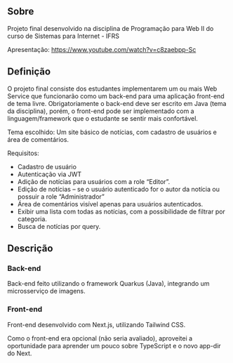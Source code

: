 ## Sobre
Projeto final desenvolvido na disciplina de Programação para Web II do curso de Sistemas para Internet - IFRS

Apresentação: https://www.youtube.com/watch?v=c8zaebpp-Sc

## Definição
O projeto final consiste dos estudantes implementarem um ou mais Web Service que funcionarão como um back-end para uma aplicação front-end de tema livre. Obrigatoriamente o back-end deve ser escrito em Java (tema da disciplina), porém, o front-end pode ser implementado com a linguagem/framework que o estudante se sentir mais confortável.

Tema escolhido:
Um site básico de notícias, com cadastro de usuários e área de comentários.

Requisitos:
- Cadastro de usuário
- Autenticação via JWT
- Adição de notícias para usuários com a role “Editor”. 
- Edição de notícias – se o usuário autenticado for o autor da notícia ou possuir a role “Administrador”
- Área de comentários visível apenas para usuários autenticados.
- Exibir uma lista com todas as notícias, com a possibilidade de filtrar por categoria.
- Busca de notícias por query.

## Descrição

### Back-end
Back-end feito utilizando o framework Quarkus (Java), integrando um microsserviço de imagens.

### Front-end
Front-end desenvolvido com Next.js, utilizando Tailwind CSS.

Como o front-end era opcional (não seria avaliado), aproveitei a oportunidade para aprender um pouco sobre TypeScript e o novo app-dir do Next.
